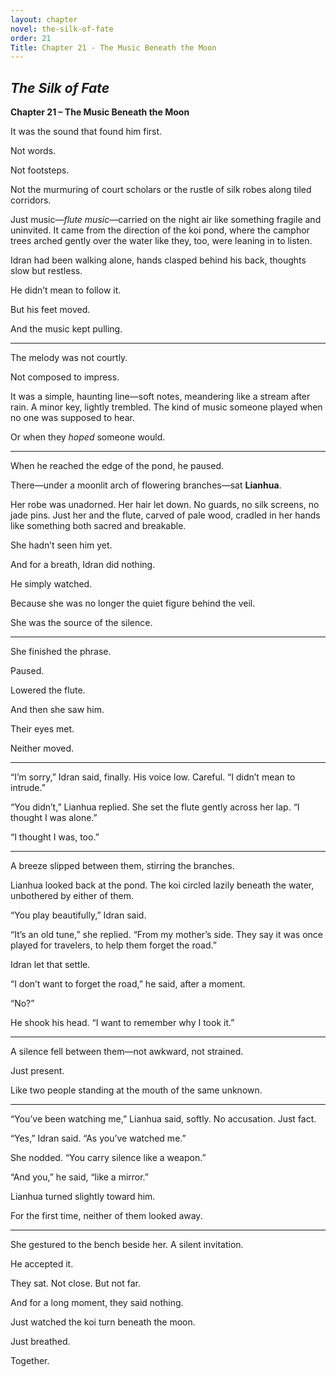 ```yaml
---
layout: chapter
novel: the-silk-of-fate
order: 21
Title: Chapter 21 - The Music Beneath the Moon
---
```


## *The Silk of Fate*  
**Chapter 21 – The Music Beneath the Moon**

It was the sound that found him first.

Not words.

Not footsteps.

Not the murmuring of court scholars or the rustle of silk robes along tiled corridors.

Just music—*flute music*—carried on the night air like something fragile and uninvited. It came from the direction of the koi pond, where the camphor trees arched gently over the water like they, too, were leaning in to listen.

Idran had been walking alone, hands clasped behind his back, thoughts slow but restless.

He didn’t mean to follow it.

But his feet moved.

And the music kept pulling.

---

The melody was not courtly.

Not composed to impress.

It was a simple, haunting line—soft notes, meandering like a stream after rain. A minor key, lightly trembled. The kind of music someone played when no one was supposed to hear.

Or when they *hoped* someone would.

---

When he reached the edge of the pond, he paused.

There—under a moonlit arch of flowering branches—sat **Lianhua**.

Her robe was unadorned. Her hair let down. No guards, no silk screens, no jade pins. Just her and the flute, carved of pale wood, cradled in her hands like something both sacred and breakable.

She hadn’t seen him yet.

And for a breath, Idran did nothing.

He simply watched.

Because she was no longer the quiet figure behind the veil.

She was the source of the silence.

---

She finished the phrase.

Paused.

Lowered the flute.

And then she saw him.

Their eyes met.

Neither moved.

---

“I’m sorry,” Idran said, finally. His voice low. Careful. “I didn’t mean to intrude.”

“You didn’t,” Lianhua replied. She set the flute gently across her lap. “I thought I was alone.”

“I thought I was, too.”

---

A breeze slipped between them, stirring the branches.

Lianhua looked back at the pond. The koi circled lazily beneath the water, unbothered by either of them.

“You play beautifully,” Idran said.

“It’s an old tune,” she replied. “From my mother’s side. They say it was once played for travelers, to help them forget the road.”

Idran let that settle.

“I don’t want to forget the road,” he said, after a moment.

“No?”

He shook his head. “I want to remember why I took it.”

---

A silence fell between them—not awkward, not strained.

Just present.

Like two people standing at the mouth of the same unknown.

---

“You’ve been watching me,” Lianhua said, softly. No accusation. Just fact.

“Yes,” Idran said. “As you’ve watched me.”

She nodded. “You carry silence like a weapon.”

“And you,” he said, “like a mirror.”

Lianhua turned slightly toward him.

For the first time, neither of them looked away.

---

She gestured to the bench beside her. A silent invitation.

He accepted it.

They sat. Not close. But not far.

And for a long moment, they said nothing.

Just watched the koi turn beneath the moon.

Just breathed.

Together.